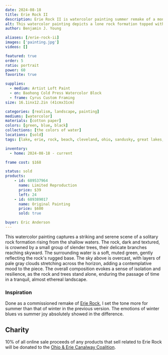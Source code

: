 ```yaml
---
date: 2024-08-18
title: Erie Rock II
description: Erie Rock II is watercolor painting summer remake of a monolith rock that rarely comes in sight on Lake Erie's shores.
alt: This watercolor painting depicts a lone rock formation topped with a cluster of small trees, standing tall in calm, shallow water under a cloudy sky.
author: Benjamin J. Young

aliases: [/erie-rock-ii]
images: ['painting.jpg']
videos: []

featured: true
order: 5
ratio: portrait
power: 60
favorite: true

supplies:
  - medium: Artist Loft Paint
  - on: Baohong Cold Press Watercolor Block
  - frame: Cyrus Custom Framing
size: 16.1inx12.2in (41cmx31cm)

categories: [realism, landscape, painting]
mediums: [watercolor]
materials: [cotton paper]
colors: [green, blue, black]
collections: [the colors of water]
locations: [sold]
tags: [lake, erie, rock, beach, cleveland, ohio, sandusky, great lakes, water, waves, nature, outdoors, overcast, costal, cool, summer]

inventory:
  - home: 2024-08-18 - current

frame cost: $168

status: sold
products:
    - id: 689537964
      name: Limited Reproduction
      price: $39
      left: 24
    - id: 689389017
      name: Original Painting
      price: $600
      sold: true

buyer: Eric Anderson
---
```


This watercolor painting captures a striking and serene scene of a solitary rock formation rising from the shallow waters. The rock, dark and textured, is crowned by a small group of slender trees, their delicate branches reaching skyward. The surrounding water is a soft, muted green, gently reflecting the rock's rugged base. The sky above is overcast, with layers of pale gray clouds stretching across the horizon, adding a contemplative mood to the piece. The overall composition evokes a sense of isolation and resilience, as the rock and trees stand alone, enduring the passage of time in a tranquil, almost ethereal landscape.

### Inspiration ###

Done as a commissioned remake of [Erie Rock](/artwork/erie-rock), I set the tone more for summer than that of winter in the previous version. The emotions of winter blues vs summer joy absolutely showed in the difference.

## Charity ##

10% of all online sale proceeds of any products that sell related to Erie Rock will be donated to the [Ohio & Erie Canalway Coalition](https://www.ohioeriecanal.org).
